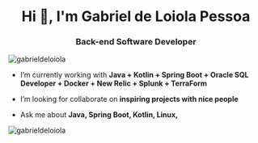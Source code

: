 <h1 align="center">Hi 👋, I'm Gabriel de Loiola Pessoa</h1>
<h3 align="center">Back-end Software Developer</h3>

<p align="left"> <img src="https://komarev.com/ghpvc/?username=gabrieldeloiola&label=Profile%20views&color=0e75b6&style=flat" alt="gabrieldeloiola" /> </p>

- I’m currently working with **Java + Kotlin + Spring Boot + Oracle SQL Developer + Docker + New Relic + Splunk + TerraForm**

- I’m looking for collaborate on **inspiring projects with nice people**

- Ask me about **Java, Spring Boot, Kotlin, Linux,**

<p align="left">
</p>


<p><img align="left" src="https://github-readme-stats.vercel.app/api/top-langs?username=gabrieldeloiola&show_icons=true&locale=en&layout=compact" alt="gabrieldeloiola" /></p>


